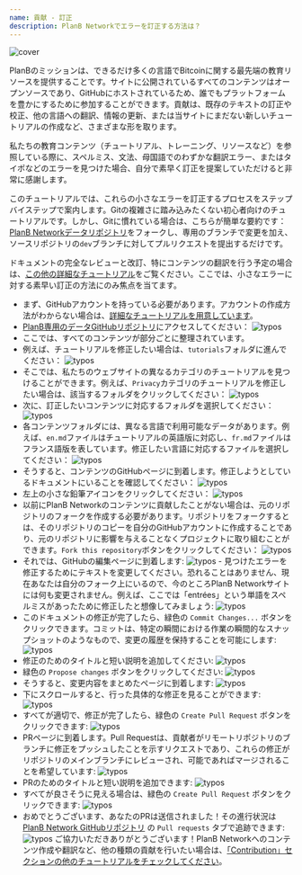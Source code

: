 ```yaml
---
name: 貢献 - 訂正
description: PlanB Networkでエラーを訂正する方法は？
---
```

![cover](assets/cover.webp)

PlanBのミッションは、できるだけ多くの言語でBitcoinに関する最先端の教育リソースを提供することです。サイトに公開されているすべてのコンテンツはオープンソースであり、GitHubにホストされているため、誰でもプラットフォームを豊かにするために参加することができます。貢献は、既存のテキストの訂正や校正、他の言語への翻訳、情報の更新、または当サイトにまだない新しいチュートリアルの作成など、さまざまな形を取ります。

私たちの教育コンテンツ（チュートリアル、トレーニング、リソースなど）を参照している際に、スペルミス、文法、母国語でのわずかな翻訳エラー、またはタイポなどのエラーを見つけた場合、自分で素早く訂正を提案していただけると非常に感謝します。

このチュートリアルでは、これらの小さなエラーを訂正するプロセスをステップバイステップで案内します。Gitの複雑さに踏み込みたくない初心者向けのチュートリアルです。しかし、Gitに慣れている場合は、こちらが簡単な要約です：[PlanB Networkデータリポジトリ](https://github.com/PlanB-Network/bitcoin-educational-content)をフォークし、専用のブランチで変更を加え、ソースリポジトリの`dev`ブランチに対してプルリクエストを提出するだけです。

ドキュメントの完全なレビューと改訂、特にコンテンツの翻訳を行う予定の場合は、[この他の詳細なチュートリアル](https://planb.network/tutorials/others/content-review-tutorial)をご覧ください。ここでは、小さなエラーに対する素早い訂正の方法にのみ焦点を当てます。

- まず、GitHubアカウントを持っている必要があります。アカウントの作成方法がわからない場合は、[詳細なチュートリアルを用意しています](https://planb.network/tutorials/others/create-github-account)。
- [PlanB専用のデータGitHubリポジトリ](https://github.com/PlanB-Network/bitcoin-educational-content)にアクセスしてください：
![typos](assets/01.webp)
- ここでは、すべてのコンテンツが部分ごとに整理されています。
- 例えば、チュートリアルを修正したい場合は、`tutorials`フォルダに進んでください：
![typos](assets/02.webp)
- そこでは、私たちのウェブサイトの異なるカテゴリのチュートリアルを見つけることができます。例えば、`Privacy`カテゴリのチュートリアルを修正したい場合は、該当するフォルダをクリックしてください：
![typos](assets/03.webp)
- 次に、訂正したいコンテンツに対応するフォルダを選択してください：
![typos](assets/04.webp)
- 各コンテンツフォルダには、異なる言語で利用可能なデータがあります。例えば、`en.md`ファイルはチュートリアルの英語版に対応し、`fr.md`ファイルはフランス語版を表しています。修正したい言語に対応するファイルを選択してください： ![typos](assets/05.webp)
- そうすると、コンテンツのGitHubページに到着します。修正しようとしているドキュメントにいることを確認してください： ![typos](assets/06.webp)
- 左上の小さな鉛筆アイコンをクリックしてください： ![typos](assets/07.webp)
- 以前にPlanB Networkのコンテンツに貢献したことがない場合は、元のリポジトリのフォークを作成する必要があります。リポジトリをフォークするとは、そのリポジトリのコピーを自分のGitHubアカウントに作成することであり、元のリポジトリに影響を与えることなくプロジェクトに取り組むことができます。`Fork this repository`ボタンをクリックしてください： ![typos](assets/08.webp)
- それでは、GitHubの編集ページに到着します: ![typos](assets/09.webp) - 見つけたエラーを修正するためにテキストを変更してください。恐れることはありません、現在あなたは自分のフォーク上にいるので、今のところPlanB Networkサイトには何も変更されません。例えば、ここでは「entrées」という単語をスペルミスがあったために修正したと想像してみましょう: ![typos](assets/10.webp)
- このドキュメントの修正が完了したら、緑色の `Commit Changes...` ボタンをクリックできます。コミットは、特定の瞬間における作業の瞬間的なスナップショットのようなもので、変更の履歴を保持することを可能にします: ![typos](assets/11.webp)
- 修正のためのタイトルと短い説明を追加してください: ![typos](assets/12.webp)
- 緑色の `Propose changes` ボタンをクリックしてください: ![typos](assets/13.webp)
- そうすると、変更内容をまとめたページに到着します: ![typos](assets/14.webp)
- 下にスクロールすると、行った具体的な修正を見ることができます: ![typos](assets/15.webp)
- すべてが適切で、修正が完了したら、緑色の `Create Pull Request` ボタンをクリックできます: ![typos](assets/16.webp)
- PRページに到着します。Pull Requestは、貢献者がリモートリポジトリのブランチに修正をプッシュしたことを示すリクエストであり、これらの修正がリポジトリのメインブランチにレビューされ、可能であればマージされることを希望しています: ![typos](assets/17.webp)
- PRのためのタイトルと短い説明を追加できます: ![typos](assets/18.webp)
- すべてが良さそうに見える場合は、緑色の `Create Pull Request` ボタンをクリックできます: ![typos](assets/19.webp)
- おめでとうございます、あなたのPRは送信されました！その進行状況は [PlanB Network GitHubリポジトリ](https://github.com/PlanB-Network/bitcoin-educational-content/pulls) の `Pull requests` タブで追跡できます: ![typos](assets/20.webp)
ご協力いただきありがとうございます！PlanB Networkへのコンテンツ作成や翻訳など、他の種類の貢献を行いたい場合は、[「Contribution」セクションの他のチュートリアルをチェックしてください](https://planb.network/tutorials/others)。